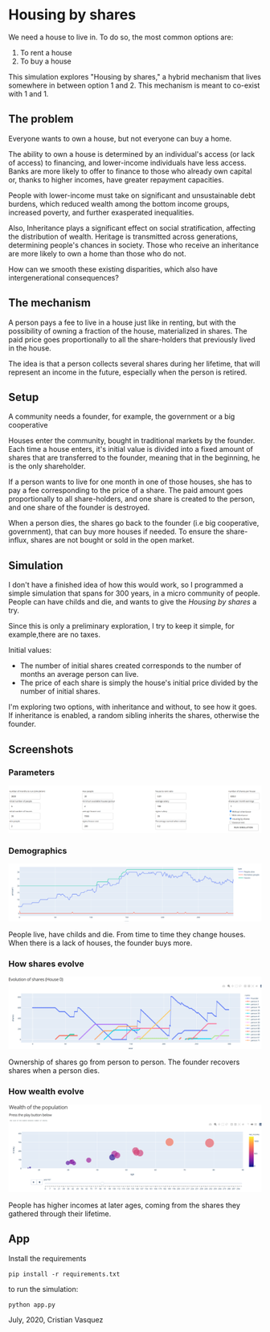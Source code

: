 # Housing by shares

We need a house to live in. To do so, the most common options are:

1. To rent a house
2. To buy a house

This simulation explores "Housing by shares," a hybrid mechanism that lives somewhere in between option 1 and 2. This mechanism is meant to co-exist with 1 and 1.

## The problem

Everyone wants to own a house, but not everyone can buy a home.

The ability to own a house is determined by an individual's access (or lack of access) to financing, and lower-income individuals have less access. 
Banks are more likely to offer to finance to those who already own capital or, thanks to higher incomes, have greater repayment capacities.

People with lower-income must take on significant and unsustainable debt burdens, which reduced wealth among the bottom income groups, increased poverty, and further exasperated inequalities.

Also, Inheritance plays a significant effect on social stratification, affecting the distribution of wealth. Heritage is transmitted across generations, determining people's chances in society.  Those who receive an inheritance are more likely to own a home than those who do not.

How can we smooth these existing disparities, which also have intergenerational consequences?

## The mechanism

A person pays a fee to live in a house just like in renting, but with the possibility of owning a fraction of the house, materialized in shares. The paid price goes proportionally to all the share-holders that previously lived in the house.

The idea is that a person collects several shares during her lifetime, that will represent an income in the future, especially when the person is retired.

## Setup

A community needs a founder, for example, the government or a big cooperative

Houses enter the community, bought in traditional markets by the founder.  Each time a house enters, it's initial value is divided into a fixed amount of shares that are transferred to the founder, meaning that in the beginning, he is the only shareholder.

If a person wants to live for one month in one of those houses, she has to pay a fee corresponding to the price of a share. The paid amount goes proportionally to all share-holders, and one share is created to the person, and one share of the founder is destroyed.

When a person dies, the shares go back to the founder (i.e big cooperative, government), that can buy more houses if needed. To ensure the share-influx, shares are not bought or sold in the open market.

## Simulation

I don't have a finished idea of how this would work, so I programmed a simple simulation that spans for 300 years, in a micro community of people.
People can have childs and die, and wants to give the *Housing by shares* a try.

Since this is only a preliminary exploration, I try to keep it simple, for example,there are no taxes.

Initial values:

- The number of initial shares created corresponds to the number of months an average person can live. 
- The price of each share is simply the house's initial price divided by the number of initial shares.

I'm exploring two options, with inheritance and without, to see how it goes. If inheritance is enabled, a random sibling inherits the shares, otherwise the founder.


## Screenshots

### Parameters 

![parameters](images/parameters.png)

### Demographics

![demographics](images/image_00.png)

People live, have childs and die. From time to time they change houses. When there is a lack of houses, the founder buys more.

### How shares evolve

![evolution of shares](images/image_01.png)

Ownership of shares go from person to person. The founder recovers shares when a person dies.

### How wealth evolve

![wealth of the population](images/image_02.png)

People has higher incomes at later ages, coming from the shares they gathered through their lifetime.

## App

Install the requirements
```
pip install -r requirements.txt
```

to run the simulation:
```
python app.py
```

July, 2020, Cristian Vasquez

